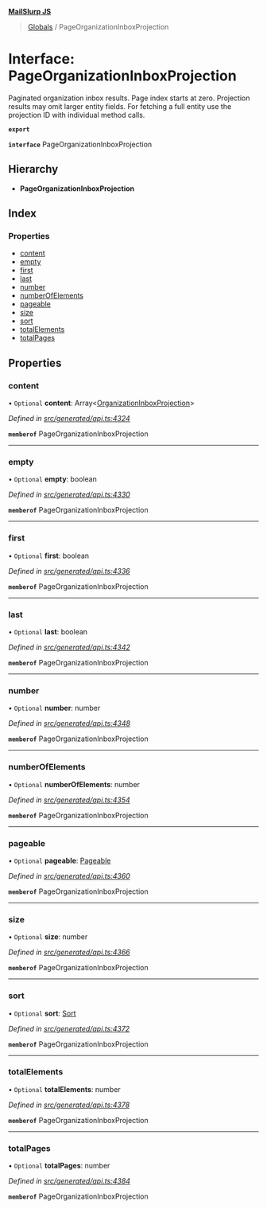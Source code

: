 **[MailSlurp JS](../README.md)**

> [Globals](../README.md) / PageOrganizationInboxProjection

# Interface: PageOrganizationInboxProjection

Paginated organization inbox results. Page index starts at zero. Projection results may omit larger entity fields. For fetching a full entity use the projection ID with individual method calls.

**`export`** 

**`interface`** PageOrganizationInboxProjection

## Hierarchy

* **PageOrganizationInboxProjection**

## Index

### Properties

* [content](pageorganizationinboxprojection.md#content)
* [empty](pageorganizationinboxprojection.md#empty)
* [first](pageorganizationinboxprojection.md#first)
* [last](pageorganizationinboxprojection.md#last)
* [number](pageorganizationinboxprojection.md#number)
* [numberOfElements](pageorganizationinboxprojection.md#numberofelements)
* [pageable](pageorganizationinboxprojection.md#pageable)
* [size](pageorganizationinboxprojection.md#size)
* [sort](pageorganizationinboxprojection.md#sort)
* [totalElements](pageorganizationinboxprojection.md#totalelements)
* [totalPages](pageorganizationinboxprojection.md#totalpages)

## Properties

### content

• `Optional` **content**: Array\<[OrganizationInboxProjection](../modules/organizationinboxprojection.md)>

*Defined in [src/generated/api.ts:4324](https://github.com/mailslurp/mailslurp-client/blob/98c6efc/src/generated/api.ts#L4324)*

**`memberof`** PageOrganizationInboxProjection

___

### empty

• `Optional` **empty**: boolean

*Defined in [src/generated/api.ts:4330](https://github.com/mailslurp/mailslurp-client/blob/98c6efc/src/generated/api.ts#L4330)*

**`memberof`** PageOrganizationInboxProjection

___

### first

• `Optional` **first**: boolean

*Defined in [src/generated/api.ts:4336](https://github.com/mailslurp/mailslurp-client/blob/98c6efc/src/generated/api.ts#L4336)*

**`memberof`** PageOrganizationInboxProjection

___

### last

• `Optional` **last**: boolean

*Defined in [src/generated/api.ts:4342](https://github.com/mailslurp/mailslurp-client/blob/98c6efc/src/generated/api.ts#L4342)*

**`memberof`** PageOrganizationInboxProjection

___

### number

• `Optional` **number**: number

*Defined in [src/generated/api.ts:4348](https://github.com/mailslurp/mailslurp-client/blob/98c6efc/src/generated/api.ts#L4348)*

**`memberof`** PageOrganizationInboxProjection

___

### numberOfElements

• `Optional` **numberOfElements**: number

*Defined in [src/generated/api.ts:4354](https://github.com/mailslurp/mailslurp-client/blob/98c6efc/src/generated/api.ts#L4354)*

**`memberof`** PageOrganizationInboxProjection

___

### pageable

• `Optional` **pageable**: [Pageable](pageable.md)

*Defined in [src/generated/api.ts:4360](https://github.com/mailslurp/mailslurp-client/blob/98c6efc/src/generated/api.ts#L4360)*

**`memberof`** PageOrganizationInboxProjection

___

### size

• `Optional` **size**: number

*Defined in [src/generated/api.ts:4366](https://github.com/mailslurp/mailslurp-client/blob/98c6efc/src/generated/api.ts#L4366)*

**`memberof`** PageOrganizationInboxProjection

___

### sort

• `Optional` **sort**: [Sort](sort.md)

*Defined in [src/generated/api.ts:4372](https://github.com/mailslurp/mailslurp-client/blob/98c6efc/src/generated/api.ts#L4372)*

**`memberof`** PageOrganizationInboxProjection

___

### totalElements

• `Optional` **totalElements**: number

*Defined in [src/generated/api.ts:4378](https://github.com/mailslurp/mailslurp-client/blob/98c6efc/src/generated/api.ts#L4378)*

**`memberof`** PageOrganizationInboxProjection

___

### totalPages

• `Optional` **totalPages**: number

*Defined in [src/generated/api.ts:4384](https://github.com/mailslurp/mailslurp-client/blob/98c6efc/src/generated/api.ts#L4384)*

**`memberof`** PageOrganizationInboxProjection
